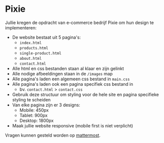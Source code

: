 # Pixie

Jullie kregen de opdracht van e-commerce bedrijf Pixie om hun design te implementeren:

- De website bestaat uit 5 pagina's:
  - `index.html`
  - `products.html`
  - `single-product.html`
  - `about.html`
  - `contact.html`
- Alle html en css bestanden staan al klaar en zijn gelinkt
- Alle nodige afbeeldingen staan in de `/images` map
- Alle pagina's laden een algemeen css bestand in `main.css`
- Alle pagina's laden ook een pagina specifiek css bestand in
  - bv. `contact.html` > `contact.css`
- Gebruik deze structuur om styling voor de hele site en pagina specifieke styling te scheiden
- Van elke pagina zijn er 3 designs:
  - Mobile: 450px
  - Tablet: 900px
  - Desktop: 1800px
- Maak jullie website responsive (mobile first is niet verplicht)

Vragen kunnen gesteld worden op [mattermost](https://mattermost.rub-i-con.be/syntra-fsd-19a/channels/html-css).

